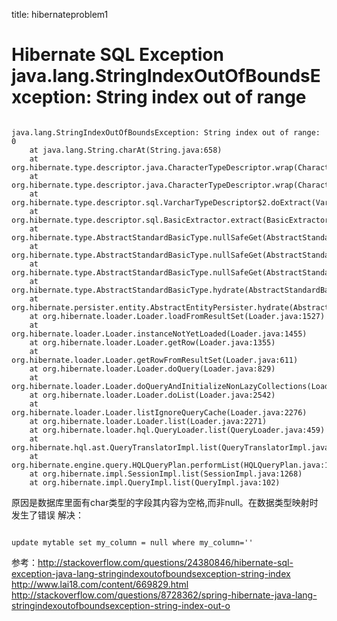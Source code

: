 title: hibernateproblem1 

#  Hibernate SQL Exception java.lang.StringIndexOutOfBoundsException: String index out of range 
```

java.lang.StringIndexOutOfBoundsException: String index out of range: 0  
    at java.lang.String.charAt(String.java:658)  
    at org.hibernate.type.descriptor.java.CharacterTypeDescriptor.wrap(CharacterTypeDescriptor.java:80)  
    at org.hibernate.type.descriptor.java.CharacterTypeDescriptor.wrap(CharacterTypeDescriptor.java:34)  
    at org.hibernate.type.descriptor.sql.VarcharTypeDescriptor$2.doExtract(VarcharTypeDescriptor.java:61)  
    at org.hibernate.type.descriptor.sql.BasicExtractor.extract(BasicExtractor.java:64)  
    at org.hibernate.type.AbstractStandardBasicType.nullSafeGet(AbstractStandardBasicType.java:254)  
    at org.hibernate.type.AbstractStandardBasicType.nullSafeGet(AbstractStandardBasicType.java:250)  
    at org.hibernate.type.AbstractStandardBasicType.nullSafeGet(AbstractStandardBasicType.java:230)  
    at org.hibernate.type.AbstractStandardBasicType.hydrate(AbstractStandardBasicType.java:331)  
    at org.hibernate.persister.entity.AbstractEntityPersister.hydrate(AbstractEntityPersister.java:2283)  
    at org.hibernate.loader.Loader.loadFromResultSet(Loader.java:1527)  
    at org.hibernate.loader.Loader.instanceNotYetLoaded(Loader.java:1455)  
    at org.hibernate.loader.Loader.getRow(Loader.java:1355)  
    at org.hibernate.loader.Loader.getRowFromResultSet(Loader.java:611)  
    at org.hibernate.loader.Loader.doQuery(Loader.java:829)  
    at org.hibernate.loader.Loader.doQueryAndInitializeNonLazyCollections(Loader.java:274)  
    at org.hibernate.loader.Loader.doList(Loader.java:2542)  
    at org.hibernate.loader.Loader.listIgnoreQueryCache(Loader.java:2276)  
    at org.hibernate.loader.Loader.list(Loader.java:2271)  
    at org.hibernate.loader.hql.QueryLoader.list(QueryLoader.java:459)  
    at org.hibernate.hql.ast.QueryTranslatorImpl.list(QueryTranslatorImpl.java:365)  
    at org.hibernate.engine.query.HQLQueryPlan.performList(HQLQueryPlan.java:196)  
    at org.hibernate.impl.SessionImpl.list(SessionImpl.java:1268)  
    at org.hibernate.impl.QueryImpl.list(QueryImpl.java:102) 

``` 
原因是数据库里面有char类型的字段其内容为空格,而非null。在数据类型映射时发生了错误
解决：
```

update mytable set my_column = null where my_column=''

```
参考：http://stackoverflow.com/questions/24380846/hibernate-sql-exception-java-lang-stringindexoutofboundsexception-string-index
http://www.lai18.com/content/669829.html
http://stackoverflow.com/questions/8728362/spring-hibernate-java-lang-stringindexoutofboundsexception-string-index-out-o